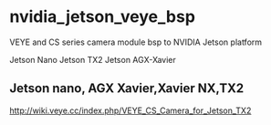 # nvidia_jetson_veye_bsp
VEYE and CS series camera module bsp to NVIDIA Jetson  platform

Jetson Nano
Jetson TX2
Jetson AGX-Xavier

## Jetson nano, AGX Xavier,Xavier NX,TX2
http://wiki.veye.cc/index.php/VEYE_CS_Camera_for_Jetson_TX2

